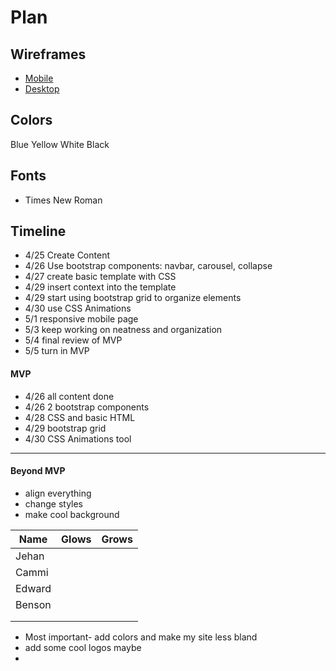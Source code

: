 # Plan

## Wireframes
* [Mobile](../img/mobile.png)
* [Desktop](../img/desktop.png)

## Colors
Blue
Yellow
White
Black

## Fonts
* Times New Roman

## Timeline
* 4/25 Create Content
* 4/26 Use bootstrap components: navbar, carousel, collapse
* 4/27 create basic template with CSS
* 4/29 insert context into the template
* 4/29 start using bootstrap grid to organize elements
* 4/30 use CSS Animations
* 5/1 responsive mobile page
* 5/3 keep working on neatness and organization
* 5/4 final review of MVP
* 5/5 turn in MVP

#### MVP
* 4/26 all content done
* 4/26 2 bootstrap components
* 4/28 CSS and basic HTML
* 4/29 bootstrap grid
* 4/30 CSS Animations tool

---

#### Beyond MVP
* align everything
* change styles
* make cool background










| Name | Glows | Grows |
| -------- | ------- | ------- |
| Jehan  |   |
| Cammi  |   |
| Edward  |   |
| Benson  |   |
|   |   |
|   |   |


* Most important- add colors and make my site less bland
* add some cool logos maybe
* 
